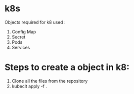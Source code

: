 # k8s

Objects required for k8 used : 
1. Config Map 
2. Secret
3. Pods 
4. Services 


# Steps to create a object in k8: 

1.  Clone all the files from the repository
2.  kubeclt apply -f . 
